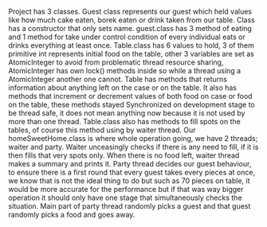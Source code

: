 Project has 3 classes. Guest class represents our guest which held values like how much cake eaten, borek eaten or
drink taken from our table. Class has a constructor that only sets name. guest.class has 3 method of eating and
1 method for take under control condition of every individual eats or drinks everything at least once. Table.class
has 6 values to hold, 3 of them primitive int represents initial food on the table, other 3 variables are set as
AtomicInteger to avoid from problematic thread resource sharing, AtomicInteger has own lock() methods inside so
while a thread using a AtomicInteger another one cannot. Table has methods that returns information about anything
left on the case or on the table. It also has methods that increment or decrement values of both food on case or
food on the table, these methods stayed Synchronized on development stage to be thread safe, it does not mean
anything now because it is not used by more than one thread. Table.class also has methods to fill spots on the
tables, of course this method using by waiter thread. Our homeSweetHome.class is where whole operation going,
we have 2 threads; waiter and party. Waiter unceasingly checks if there is any need to fill, if it is then fills
that very spots only. When there is no food left, waiter thread makes a summary and prints it. Party thread decides
our guest behaviour, to ensure there is a first round that every guest takes every pieces at once, we know that is
not the ideal thing to do but such as 70 pieces on table, it would be more accurate for the performance but if that
was way bigger operation it should only have one stage that simultaneously checks the situation. Main part of party
thread randomly picks a guest and that guest randomly picks a food and goes away.
